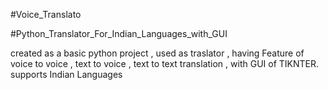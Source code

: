 #Voice_Translato


#Python_Translator_For_Indian_Languages_with_GUI



created as a basic python project , used as traslator , having Feature of voice to voice , text to voice , text to text translation , with GUI of TIKNTER.
supports Indian Languages

